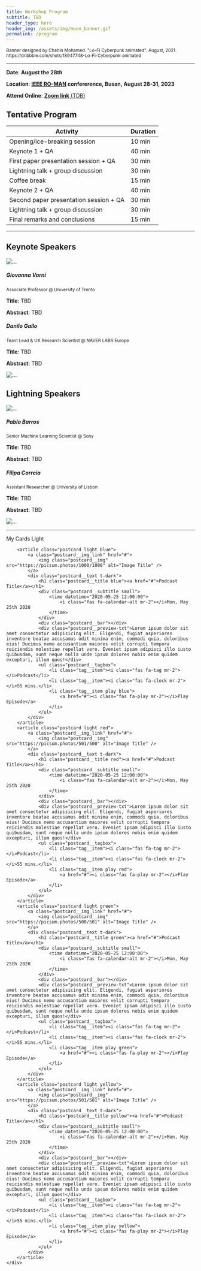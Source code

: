```yaml
---
title: Workshop Program
subtitle: TBD
header_type: hero
header_img: /assets/img/moon_banner.gif
permalink: /program
---
```


<p class="card-text"><small class="text-muted">Banner designed by Chahin Mohamed. "Lo-Fi Cyberpunk animated". August, 2021. <a>https://dribbble.com/shots/18947748-Lo-Fi-Cyberpunk-animated</a></small></p>

---

**Date**: **August the 28th**

**Location**:  **[IEEE RO-MAN](http://ro-man2023.org/main) confererence, Busan, August 28-31, 2023**

**Attend Online**: [**Zoom link** (TDB)]()

## Tentative Program

| **Activity**                           | **Duration** |
|----------------------------------------|--------------|
| Opening/ice-breaking session           | 10 min       |
| Keynote 1 + QA                         | 40 min       |
| First paper presentation session + QA  | 30 min       |
| Lightning talk + group discussion      | 30 min       |
| Coffee break                           | 15 min       |
| Keynote 2 + QA                         | 40 min       |
| Second paper presentation session + QA | 30 min       |
| Lightning talk + group discussion      | 30 min       |
| Final remarks and conclusions          | 15 min       |

 ---

## Keynote Speakers

<section>
    <div class="card mb-3 border-0">
      <div class="row align-items-center">
        <div class="col-md-3">
          <img src="assets/img/giovanna.png" class="card-img img-fluid rounded-circle" alt="...">
        </div>
        <div class="col-md-5">
          <div class="card-body">
            <h5 class="card-title">Giovanna Varni</h5>
            <p class="card-text"><small class="text-muted">Associate Professor @ University of Trento</small></p>
            <p class="card-text"><b>Title</b>: TBD</p>
            <p class="card-text"><b>Abstract</b>: TBD</p>
          </div>
        </div>
      </div>
    </div>
</section>

<section>
    <div class="card mb-3 border-0">
      <div class="row align-items-center">
        <div class="col-md-5">
          <div class="card-body">
            <h5 class="card-title">Danilo Gallo</h5>
            <p class="card-text"><small class="text-muted">Team Lead & UX Research Scientist @ NAVER LABS Europe</small></p>
            <p class="card-text"><b>Title</b>: TBD</p>
            <p class="card-text"><b>Abstract</b>: TBD</p>
          </div>
        </div>
        <div class="col-md-3">
          <img src="assets/img/danilo.png" class="card-img img-fluid rounded-circle" alt="...">
        </div>
      </div>
    </div>
</section>


## Lightning Speakers

<section>
    <div class="card mb-3 border-0">
      <div class="row align-items-center">
        <div class="col-md-3">
          <img src="assets/img/pablo.png" class="card-img img-fluid rounded-circle" alt="...">
        </div>
        <div class="col-md-5">
          <div class="card-body">
            <h5 class="card-title">Pablo Barros</h5>
            <p class="card-text"><small class="text-muted">Senior Machine Learning Scientist @ Sony</small></p>
            <p class="card-text"><b>Title</b>: TBD</p>
            <p class="card-text"><b>Abstract</b>: TBD</p>
          </div>
        </div>
      </div>
    </div>
</section>

<section>
    <div class="card mb-3 border-0">
      <div class="row align-items-center">
        <div class="col-md-5">
          <div class="card-body">
            <h5 class="card-title">Filipa Correia</h5>
            <p class="card-text"><small class="text-muted">Assistant Researcher @ University of Lisbon</small></p>
            <p class="card-text"><b>Title</b>: TBD</p>
            <p class="card-text"><b>Abstract</b>: TBD</p>
          </div>
        </div>
        <div class="col-md-3">
          <img src="assets/img/filipa.png" class="card-img img-fluid rounded-circle" alt="...">
        </div>
      </div>
    </div>
</section>

----

<section class="light">
	<div class="container py-2">
		<div class="h1 text-center text-dark" id="pageHeaderTitle">My Cards Light</div>

		<article class="postcard light blue">
			<a class="postcard__img_link" href="#">
				<img class="postcard__img" src="https://picsum.photos/1000/1000" alt="Image Title" />
			</a>
			<div class="postcard__text t-dark">
				<h1 class="postcard__title blue"><a href="#">Podcast Title</a></h1>
				<div class="postcard__subtitle small">
					<time datetime="2020-05-25 12:00:00">
						<i class="fas fa-calendar-alt mr-2"></i>Mon, May 25th 2020
					</time>
				</div>
				<div class="postcard__bar"></div>
				<div class="postcard__preview-txt">Lorem ipsum dolor sit amet consectetur adipisicing elit. Eligendi, fugiat asperiores inventore beatae accusamus odit minima enim, commodi quia, doloribus eius! Ducimus nemo accusantium maiores velit corrupti tempora reiciendis molestiae repellat vero. Eveniet ipsam adipisci illo iusto quibusdam, sunt neque nulla unde ipsum dolores nobis enim quidem excepturi, illum quos!</div>
				<ul class="postcard__tagbox">
					<li class="tag__item"><i class="fas fa-tag mr-2"></i>Podcast</li>
					<li class="tag__item"><i class="fas fa-clock mr-2"></i>55 mins.</li>
					<li class="tag__item play blue">
						<a href="#"><i class="fas fa-play mr-2"></i>Play Episode</a>
					</li>
				</ul>
			</div>
		</article>
		<article class="postcard light red">
			<a class="postcard__img_link" href="#">
				<img class="postcard__img" src="https://picsum.photos/501/500" alt="Image Title" />	
			</a>
			<div class="postcard__text t-dark">
				<h1 class="postcard__title red"><a href="#">Podcast Title</a></h1>
				<div class="postcard__subtitle small">
					<time datetime="2020-05-25 12:00:00">
						<i class="fas fa-calendar-alt mr-2"></i>Mon, May 25th 2020
					</time>
				</div>
				<div class="postcard__bar"></div>
				<div class="postcard__preview-txt">Lorem ipsum dolor sit amet consectetur adipisicing elit. Eligendi, fugiat asperiores inventore beatae accusamus odit minima enim, commodi quia, doloribus eius! Ducimus nemo accusantium maiores velit corrupti tempora reiciendis molestiae repellat vero. Eveniet ipsam adipisci illo iusto quibusdam, sunt neque nulla unde ipsum dolores nobis enim quidem excepturi, illum quos!</div>
				<ul class="postcard__tagbox">
					<li class="tag__item"><i class="fas fa-tag mr-2"></i>Podcast</li>
					<li class="tag__item"><i class="fas fa-clock mr-2"></i>55 mins.</li>
					<li class="tag__item play red">
						<a href="#"><i class="fas fa-play mr-2"></i>Play Episode</a>
					</li>
				</ul>
			</div>
		</article>
		<article class="postcard light green">
			<a class="postcard__img_link" href="#">
				<img class="postcard__img" src="https://picsum.photos/500/501" alt="Image Title" />
			</a>
			<div class="postcard__text t-dark">
				<h1 class="postcard__title green"><a href="#">Podcast Title</a></h1>
				<div class="postcard__subtitle small">
					<time datetime="2020-05-25 12:00:00">
						<i class="fas fa-calendar-alt mr-2"></i>Mon, May 25th 2020
					</time>
				</div>
				<div class="postcard__bar"></div>
				<div class="postcard__preview-txt">Lorem ipsum dolor sit amet consectetur adipisicing elit. Eligendi, fugiat asperiores inventore beatae accusamus odit minima enim, commodi quia, doloribus eius! Ducimus nemo accusantium maiores velit corrupti tempora reiciendis molestiae repellat vero. Eveniet ipsam adipisci illo iusto quibusdam, sunt neque nulla unde ipsum dolores nobis enim quidem excepturi, illum quos!</div>
				<ul class="postcard__tagbox">
					<li class="tag__item"><i class="fas fa-tag mr-2"></i>Podcast</li>
					<li class="tag__item"><i class="fas fa-clock mr-2"></i>55 mins.</li>
					<li class="tag__item play green">
						<a href="#"><i class="fas fa-play mr-2"></i>Play Episode</a>
					</li>
				</ul>
			</div>
		</article>
		<article class="postcard light yellow">
			<a class="postcard__img_link" href="#">
				<img class="postcard__img" src="https://picsum.photos/501/501" alt="Image Title" />
			</a>
			<div class="postcard__text t-dark">
				<h1 class="postcard__title yellow"><a href="#">Podcast Title</a></h1>
				<div class="postcard__subtitle small">
					<time datetime="2020-05-25 12:00:00">
						<i class="fas fa-calendar-alt mr-2"></i>Mon, May 25th 2020
					</time>
				</div>
				<div class="postcard__bar"></div>
				<div class="postcard__preview-txt">Lorem ipsum dolor sit amet consectetur adipisicing elit. Eligendi, fugiat asperiores inventore beatae accusamus odit minima enim, commodi quia, doloribus eius! Ducimus nemo accusantium maiores velit corrupti tempora reiciendis molestiae repellat vero. Eveniet ipsam adipisci illo iusto quibusdam, sunt neque nulla unde ipsum dolores nobis enim quidem excepturi, illum quos!</div>
				<ul class="postcard__tagbox">
					<li class="tag__item"><i class="fas fa-tag mr-2"></i>Podcast</li>
					<li class="tag__item"><i class="fas fa-clock mr-2"></i>55 mins.</li>
					<li class="tag__item play yellow">
						<a href="#"><i class="fas fa-play mr-2"></i>Play Episode</a>
					</li>
				</ul>
			</div>
		</article>
	</div>
</section>